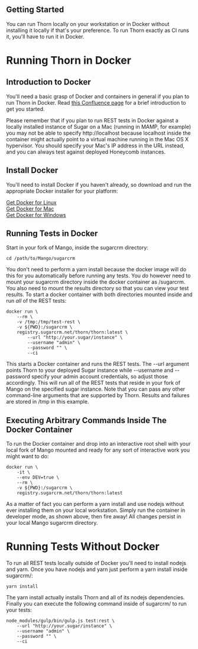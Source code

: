 ## Getting Started

You can run Thorn locally on your workstation or in Docker without installing
it locally if that's your preference. To run Thorn exactly as CI runs it,
you'll have to run it in Docker.

# Running Thorn in Docker

## Introduction to Docker

You'll need a basic grasp of Docker and containers in general if you plan to
run Thorn in Docker. Read [this Confluence page](https://sugarcrm.atlassian.net/wiki/display/EA/Introduction+to+Docker)
for a brief introduction to get you started.

Please remember that if you plan to run REST tests in Docker against a locally
installed instance of Sugar on a Mac (running in MAMP, for example) you may not
be able to specify http://localhost because localhost inside the container
might actually point to a virtual machine running in the Mac OS X hypervisor.
You should specify your Mac's IP address in the URL instead, and you can always
test against deployed Honeycomb instances.

## Install Docker

You'll need to install Docker if you haven't already, so download and run the
appropriate Docker installer for your platform:

[Get Docker for Linux](https://docs.docker.com/engine/installation/)  
[Get Docker for Mac](https://download.docker.com/mac/stable/Docker.dmg)  
[Get Docker for
Windows](https://download.docker.com/win/stable/InstallDocker.msi)

## Running Tests in Docker

Start in your fork of Mango, inside the sugarcrm directory:
```
cd /path/to/Mango/sugarcrm
```

You don't need to perform a yarn install because the docker image will do this
for you automatically before running any tests. You *do* however need to mount
your sugarcrm directory inside the docker container as /sugarcrm. You also need
to mount the results directory so that you can view your test results. To start
a docker container with both directories mounted inside and run *all* of the
REST tests:
```
docker run \
    --rm \
    -v /tmp:/tmp/test-rest \
    -v ${PWD}:/sugarcrm \
    registry.sugarcrm.net/thorn/thorn:latest \
        --url "http://your.sugar/instance" \
        --username "admin" \
        --password "" \
        --ci
```
This starts a Docker container and runs the REST tests. The --url argument
points Thorn to your deployed Sugar instance while --username and --password
specify your admin account credentials, so adjust those accordingly.
This will run all of the REST tests that reside in your fork of
Mango on the specified sugar instance. Note that you can pass any other
command-line arguments that are supported by Thorn. Results and failures are
stored in /tmp in this example.

## Executing Arbitrary Commands Inside The Docker Container

To run the Docker container and drop into an interactive root shell with your
local fork of Mango mounted and ready for any sort of interactive work you
might want to do:
```
docker run \
    -it \
    --env DEV=true \
    --rm \
    -v ${PWD}:/sugarcrm \
    registry.sugarcrm.net/thorn/thorn:latest
```
As a matter of fact you can perform a yarn install and use nodejs without ever
installing them on your local workstation. Simply run the container in developer mode, as
shown above, then fire away! All changes persist in your local Mango sugarcrm
directory.

# Running Tests Without Docker

To run all REST tests locally outside of Docker you'll need to install nodejs
and yarn. Once you have nodejs and yarn just perform a yarn install inside
sugarcrm/:
```
yarn install
```
The yarn install actually installs Thorn and all of its nodejs dependencies.
Finally you can execute the following command inside of sugarcrm/ to run your
tests:
```
node_modules/gulp/bin/gulp.js test:rest \
    --url "http://your.sugar/instance" \
    --username "admin" \
    --password "" \
    --ci
```
